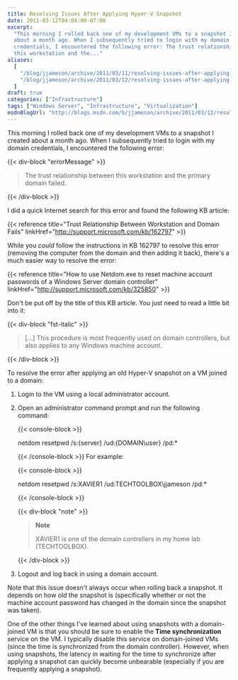 ```yaml
---
title: Resolving Issues After Applying Hyper-V Snapshot
date: 2011-03-12T04:04:00-07:00
excerpt:
  "This morning I rolled back one of my development VMs to a snapshot I created
  about a month ago. When I subsequently tried to login with my domain
  credentials, I encountered the following error: The trust relationship between
  this workstation and the..."
aliases:
  [
    "/blog/jjameson/archive/2011/03/11/resolving-issues-after-applying-hyper-v-snapshot.aspx",
    "/blog/jjameson/archive/2011/03/12/resolving-issues-after-applying-hyper-v-snapshot.aspx",
  ]
draft: true
categories: ["Infrastructure"]
tags: ["Windows Server", "Infrastructure", "Virtualization"]
msdnBlogUrl: "http://blogs.msdn.com/b/jjameson/archive/2011/03/12/resolving-issues-after-applying-hyper-v-snapshot.aspx"
---
```


This morning I rolled back one of my development VMs to a snapshot I created
about a month ago. When I subsequently tried to login with my domain
credentials, I encountered the following error:

{{< div-block "errorMessage" >}}

> The trust relationship between this workstation and the primary domain failed.

{{< /div-block >}}

I did a quick Internet search for this error and found the following KB article:

{{< reference title="Trust Relationship Between Workstation and Domain Fails"
linkHref="http://support.microsoft.com/kb/162797" >}}

While you _could_ follow the instructions in KB 162797 to resolve this error
(removing the computer from the domain and then adding it back), there's a much
easier way to resolve the error:

{{< reference
title="How to use Netdom.exe to reset machine account passwords of a Windows Server domain controller"
linkHref="http://support.microsoft.com/kb/325850" >}}

Don't be put off by the title of this KB article. You just need to read a little
bit into it:

{{< div-block "fst-italic" >}}

> [...] This procedure is most frequently used on domain controllers, but also
> applies to any Windows machine account.

{{< /div-block >}}

To resolve the error after applying an old Hyper-V snapshot on a VM joined to a
domain:

1. Login to the VM using a local administrator account.
1. Open an administrator command prompt and run the following command:

   {{< console-block >}}

   netdom resetpwd /s:{server} /ud:{DOMAIN\user} /pd:\*

   {{< /console-block >}}
   For example:

   {{< console-block >}}

   netdom resetpwd /s:XAVIER1 /ud:TECHTOOLBOX\jjameson /pd:\*

   {{< /console-block >}}

   {{< div-block "note" >}}

   > **Note**
   >
   > XAVIER1 is one of the domain controllers in my home lab (TECHTOOLBOX).

   {{< /div-block >}}
1. Logout and log back in using a domain account.

Note that this issue doesn't always occur when rolling back a snapshot. It
depends on how old the snapshot is (specifically whether or not the machine
account password has changed in the domain since the snapshot was taken).

One of the other things I've learned about using snapshots with a domain-joined
VM is that you should be sure to enable the **Time synchronization** service on
the VM. I typically disable this service on domain-joined VMs (since the time is
synchronized from the domain controller). However, when using snapshots, the
latency in waiting for the time to synchronize after applying a snapshot can
quickly become unbearable (especially if you are frequently applying a
snapshot).
